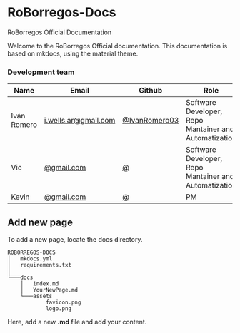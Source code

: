 # RoBorregos-Docs
RoBorregos Official Documentation

Welcome to the RoBorregos Official documentation. This documentation is based on mkdocs, using the material theme. 

### Development team

| Name                    | Email                                                               | Github                                                       | Role      |
| ----------------------- | ------------------------------------------------------------------- | ------------------------------------------------------------ | --------- |
| Iván Romero | [i.wells.ar@gmail.com](mailto:i.wells.ar@gmail.com) | [@IvanRomero03](https://github.com/IvanRomero03) | Software Developer, Repo Mantainer and Automatization |
| Vic | [@gmail.com](mailto:@gmail.com) | [@](https://github.com/) | Software Developer, Repo Mantainer and Automatization |
| Kevin | [@gmail.com](mailto:@gmail.com) | [@](https://github.com/) | PM |


## Add new page

To add a new page, locate the docs directory.
```{bash}
ROBORREGOS-DOCS
│   mkdocs.yml
│   requirements.txt
│
└───docs
    │   index.md
    │   YourNewPage.md
    └───assets
            favicon.png
            logo.png
```
Here, add a new **.md** file and add your content.

